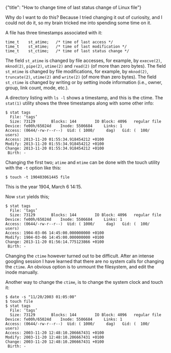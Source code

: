 {"title": "How to change time of last status change of Linux file"}

Why do I want to do this? Because I tried changing it out of curiosity, and 
I could not do it, so my brain tricked me into spending some time on it.

A file has three timestamps associated with it:

    time_t    st_atime;   /* time of last access */
    time_t    st_mtime;   /* time of last modification */
    time_t    st_ctime;   /* time of last status change */

The field `st_atime` is changed by file accesses, for example, by `execve(2)`, 
`mknod(2)`, `pipe(2)`, `utime(2)` and `read(2)` (of more than zero bytes). 
The field `st_mtime` is changed by file modifications, for example, by `mknod(2)`,
 `truncate(2)`, `utime(2)` and `write(2)` (of more than zero bytes). The
 field `st_ctime` is changed by writing or by setting inode information 
(i.e., owner, group, link count, mode, etc.).

A directory listing with `ls -l` shows a timestamp, and this is the ctime.
The `stat(1)` utility shows the three timestamps along with some other info:

    $ stat tags
      File: ‘tags’
      Size: 73129       Blocks: 144        IO Block: 4096   regular file
    Device: fe00h/65024d    Inode: 5506684     Links: 1
    Access: (0644/-rw-r--r--)  Uid: ( 1000/     dag)   Gid: (  100/   users)
    Access: 2013-11-20 01:55:34.918454212 +0100
    Modify: 2013-11-20 01:55:34.918454212 +0100
    Change: 2013-11-20 01:55:34.918454212 +0100
     Birth: -


Changing the first two; `atime` and `mtime` can be done with the touch utility
 with the `-t` option like this:
    
    $ touch -t 190403061445 file

This is the year 1904, March 6 14:15.

Now `stat` yields this;

    $ stat tags
      File: ‘tags’
      Size: 73129       Blocks: 144        IO Block: 4096   regular file
    Device: fe00h/65024d    Inode: 5506684     Links: 1
    Access: (0644/-rw-r--r--)  Uid: ( 1000/     dag)   Gid: (  100/   users)
    Access: 1904-03-06 14:45:00.000000000 +0100
    Modify: 1904-03-06 14:45:00.000000000 +0100
    Change: 2013-11-20 01:56:14.775123866 +0100
     Birth: -

Changing the `ctime` however turned out to be difficult. After an intense
googling session I have learned that there are no system calls for changing 
the `ctime`. An obvious option is to unmount the filesystem, and edit the inode 
manually.

Another way to change the `ctime`, is to change the system clock and touch it:

    $ date -s "11/20/2003 01:05:00"
    $ touch file
    $ stat tags
      File: ‘tags’
      Size: 73129       Blocks: 144        IO Block: 4096   regular file
    Device: fe00h/65024d    Inode: 5506684     Links: 1
    Access: (0644/-rw-r--r--)  Uid: ( 1000/     dag)   Gid: (  100/   users)
    Access: 2003-11-20 12:48:10.206667431 +0100
    Modify: 2003-11-20 12:48:10.206667431 +0100
    Change: 2003-11-20 12:48:10.206667431 +0100
     Birth: -

